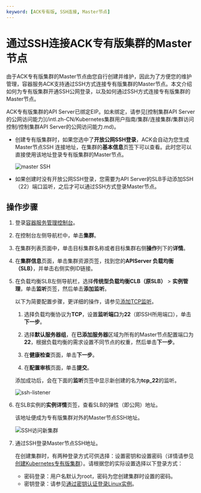 ```yaml
---
keyword: [ACK专有版, SSH连接, Master节点]
---
```


# 通过SSH连接ACK专有版集群的Master节点

由于ACK专有版集群的Master节点由您自行创建并维护，因此为了方便您的维护管理，容器服务ACK支持通过SSH方式连接专有版集群的Master节点。本文介绍如何为专有版集群开通SSH公网登录，以及如何通过SSH方式连接专有版集群的Master节点。

ACK专有版集群的API Server已绑定EIP。如未绑定，请参见[控制集群API Server的公网访问能力](/intl.zh-CN/Kubernetes集群用户指南/集群/连接集群/集群访问控制/控制集群API Server的公网访问能力.md)。

-   创建专有版集群时，如果您选中了**开放公网SSH登录**，ACK会自动为您生成Master节点SSH 连接地址，在集群的**基本信息**页签下可以查看。此时您可以直接使用该地址登录专有版集群的Master节点。

    ![master SSH](https://help-static-aliyun-doc.aliyuncs.com/assets/img/zh-CN/8525328261/p302024.png)

-   如果创建时没有开放公网SSH登录，您需要为API Server的SLB手动添加SSH（22）端口监听，之后才可以通过SSH方式登录Master节点。

## 操作步骤

1.  登录[容器服务管理控制台](https://cs.console.aliyun.com)。

2.  在控制台左侧导航栏中，单击**集群**。

3.  在集群列表页面中，单击目标集群名称或者目标集群右侧**操作**列下的**详情**。

4.  在**集群信息**页面，单击集群资源页签，找到您的**APIServer 负载均衡（SLB）**，并单击右侧实例ID链接。

5.  在负载均衡SLB左侧导航栏，选择**传统型负载均衡CLB（原SLB）** \> **实例管理**，单击**监听**页签，然后单击**添加监听**。

    以下为简要配置步骤，更详细的操作，请参见[添加TCP监听](/intl.zh-CN/传统型负载均衡CLB/CLB用户指南/监听/添加TCP监听.md)。

    1.  选择负载均衡协议为**TCP**，设置**监听端口**为**22**（即SSH所用端口），单击**下一步**。

    2.  选择**默认服务器组**，在**已添加服务器**区域为所有的Master节点配置端口为**22**，根据负载均衡的需求设置不同节点的权重，然后单击**下一步**。

    3.  在**健康检查**页面，单击**下一步**。

    4.  在**配置审核**页面，单击**提交**。

    添加成功后，会在下面的**监听**页签中显示新创建的名为**tcp\_22**的监听。

    ![ssh-listener](https://help-static-aliyun-doc.aliyuncs.com/assets/img/zh-CN/1339328261/p302066.png)

6.  在SLB实例的**实例详情**页签，查看SLB的弹性（即公网）地址。

    该地址便成为专有版集群对外的Master节点SSH地址。

    ![SSH访问新集群](https://help-static-aliyun-doc.aliyuncs.com/assets/img/zh-CN/1339328261/p9054.png)

7.  通过SSH登录Master节点SSH地址。

    在创建集群时，有两种登录方式可供选择：设置密钥和设置密码（详情请参见[创建Kubernetes专有版集群](/intl.zh-CN/Kubernetes集群用户指南/集群/创建集群/创建Kubernetes专有版集群.md)）。请根据您的实际设置选择以下登录方式：

    -   密码登录：用户名默认为root，密码为您创建集群时设置的密码。
    -   密钥登录：请参见[通过密钥认证登录Linux实例](/intl.zh-CN/实例/连接实例/使用第三方客户端工具连接实例/使用SSH密钥对连接Linux实例.md)。

